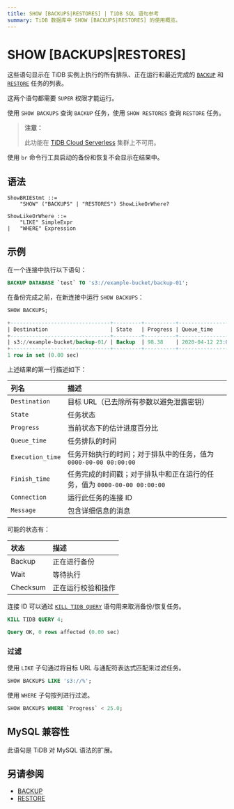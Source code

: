 ```yaml
---
title: SHOW [BACKUPS|RESTORES] | TiDB SQL 语句参考
summary: TiDB 数据库中 SHOW [BACKUPS|RESTORES] 的使用概览。
---
```


# SHOW [BACKUPS|RESTORES]

这些语句显示在 TiDB 实例上执行的所有排队、正在运行和最近完成的 [`BACKUP`](/sql-statements/sql-statement-backup.md) 和 [`RESTORE`](/sql-statements/sql-statement-restore.md) 任务的列表。

这两个语句都需要 `SUPER` 权限才能运行。

使用 `SHOW BACKUPS` 查询 `BACKUP` 任务，使用 `SHOW RESTORES` 查询 `RESTORE` 任务。

> **注意：**
>
> 此功能在 [TiDB Cloud Serverless](https://docs.pingcap.com/tidbcloud/select-cluster-tier#tidb-cloud-serverless) 集群上不可用。

使用 `br` 命令行工具启动的备份和恢复不会显示在结果中。

## 语法

```ebnf+diagram
ShowBRIEStmt ::=
    "SHOW" ("BACKUPS" | "RESTORES") ShowLikeOrWhere?

ShowLikeOrWhere ::=
    "LIKE" SimpleExpr
|   "WHERE" Expression
```

## 示例

在一个连接中执行以下语句：


```sql
BACKUP DATABASE `test` TO 's3://example-bucket/backup-01';
```

在备份完成之前，在新连接中运行 `SHOW BACKUPS`：


```sql
SHOW BACKUPS;
```

```sql
+--------------------------------+---------+----------+---------------------+---------------------+-------------+------------+---------+
| Destination                    | State   | Progress | Queue_time          | Execution_time      | Finish_time | Connection | Message |
+--------------------------------+---------+----------+---------------------+---------------------+-------------+------------+---------+
| s3://example-bucket/backup-01/ | Backup  | 98.38    | 2020-04-12 23:09:03 | 2020-04-12 23:09:25 |        NULL |          4 | NULL    |
+--------------------------------+---------+----------+---------------------+---------------------+-------------+------------+---------+
1 row in set (0.00 sec)
```

上述结果的第一行描述如下：

| 列名 | 描述 |
| :-------- | :--------- |
| `Destination` | 目标 URL（已去除所有参数以避免泄露密钥） |
| `State` | 任务状态 |
| `Progress` | 当前状态下的估计进度百分比 |
| `Queue_time` | 任务排队的时间 |
| `Execution_time` | 任务开始执行的时间；对于排队中的任务，值为 `0000-00-00 00:00:00` |
| `Finish_time` | 任务完成的时间戳；对于排队中和正在运行的任务，值为 `0000-00-00 00:00:00` |
| `Connection` | 运行此任务的连接 ID |
| `Message` | 包含详细信息的消息 |

可能的状态有：

| 状态 | 描述 |
| :-----|:------------|
| Backup | 正在进行备份 |
| Wait | 等待执行 |
| Checksum | 正在运行校验和操作 |

连接 ID 可以通过 [`KILL TIDB QUERY`](/sql-statements/sql-statement-kill.md) 语句用来取消备份/恢复任务。


```sql
KILL TIDB QUERY 4;
```

```sql
Query OK, 0 rows affected (0.00 sec)
```

### 过滤

使用 `LIKE` 子句通过将目标 URL 与通配符表达式匹配来过滤任务。


```sql
SHOW BACKUPS LIKE 's3://%';
```

使用 `WHERE` 子句按列进行过滤。


```sql
SHOW BACKUPS WHERE `Progress` < 25.0;
```

## MySQL 兼容性

此语句是 TiDB 对 MySQL 语法的扩展。

## 另请参阅

* [BACKUP](/sql-statements/sql-statement-backup.md)
* [RESTORE](/sql-statements/sql-statement-restore.md)
